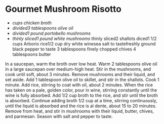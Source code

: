 # Gourmet Mushroom Risotto
- _cups chicken broth_
- _divided3 tablespoons olive oil_
- _divided1 pound portobello mushrooms_
- _thinly sliced1 pound white mushrooms_
thinly sliced2 shallots
diced1 1/2 cups Arborio rice1/2 cup
dry white winesea salt to tastefreshly
ground black pepper to taste
3 tablespoons finely chopped chives
4 tablespoons butter

In a saucepan, warm the broth over low heat.
Warm 2 tablespoons olive oil in a large saucepan over medium-high heat. Stir in the mushrooms, and cook until soft, about 3 minutes. Remove mushrooms and their liquid, and set aside.
Add 1 tablespoon olive oil to skillet, and stir in the shallots. Cook 1 minute. Add rice, stirring to coat with oil, about 2 minutes. When the rice has taken on a pale, golden color, pour in wine, stirring constantly until the wine is fully absorbed. Add 1/2 cup broth to the rice, and stir until the broth is absorbed. Continue adding broth 1/2 cup at a time, stirring continuously, until the liquid is absorbed and the rice is al dente, about 15 to 20 minutes.
Remove from heat, and stir in mushrooms with their liquid, butter, chives, and parmesan. Season with salt and pepper to taste.